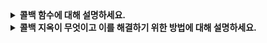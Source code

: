 <details>
  
<summary>
  <strong>콜백 함수에 대해 설명하세요.</strong>
</summary>

<br>

### 콜백 함수
- 콜백 함수(Callback Function)는 **다른 함수의 인자로 전달되어 특정 작업이 완료된 후 실행되는 함수**입니다.

<br>
</details>

<details>
  
<summary>
  <strong>콜백 지옥이 무엇이고 이를 해결하기 위한 방법에 대해 설명하세요.</strong>
</summary>

<br>

### 콜백 지옥
- 콜백 지옥(Callback Hell)은 콜백 함수를 중첩해서 사용해서 코드의 들여쓰기가 깊어지고 가독성이 나빠지는 문제를 의미합니다.
- 콜백이 여러 번 중첩되면 가독성이 나빠질 뿐 아니라 유지보수가 어려워집니다.

### 콜백 지옥을 해결하는 방법
**1️. Promise 사용하기**
- Promise를 사용하면 콜백 대신 .then() 체이닝을 활용하여 가독성을 개선할 수 있습니다.

**2️. async / await 사용하기**
- async와 await를 사용하면 Promise를 더욱 직관적으로 사용할 수 있습니다.

| 해결 방법    | 설명                                  | 장점                          |
|-------------|---------------------------------|-----------------------------|
| **Promise** | `.then()` 체이닝을 이용해 콜백 중첩을 해결 | 가독성 증가, 예외 처리 가능 |
| **async/await** | 동기 코드처럼 비동기 코드 작성 | 코드가 직관적이며 유지보수 용이 |

<br>
</details>
